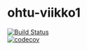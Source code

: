 # ohtu-viikko1
[![Build Status](https://travis-ci.org/kapistelijaKrisu/ohtu-viikko1.svg?branch=master)](https://travis-ci.org/kapistelijaKrisu/ohtu-viikko1) 
<br>
[![codecov](https://codecov.io/gh/kapistelijaKrisu/ohtu-viikko1/branch/master/graph/badge.svg)](https://codecov.io/gh/kapistelijaKrisu/ohtu-viikko1)
